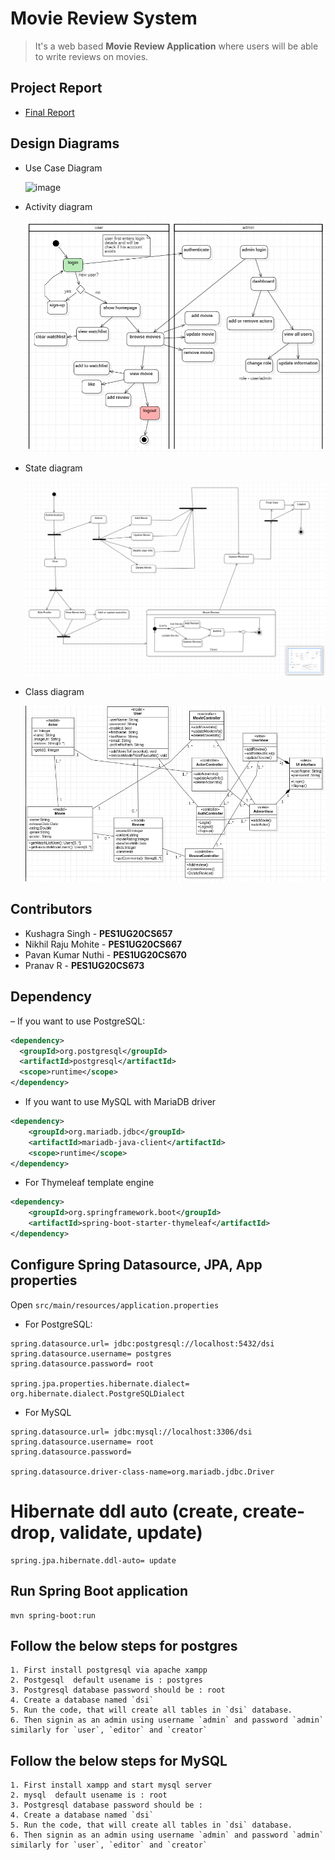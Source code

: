 # Movie Review System

> It's a web based **Movie Review Application** where users will be able to write reviews on movies.

## Project Report

- [Final Report](./docs/ooadj-project-report.pdf)

## Design Diagrams

- Use Case Diagram

  ![image](https://user-images.githubusercontent.com/73294651/235697127-7600b53a-0363-409e-bfb0-fac1c897c9dc.png)

- Activity diagram

  ![activity diagram](./docs/activity-diagram.png)

- State diagram

  ![state diagram](./docs/state-diagram.png)

- Class diagram

  ![class diagram](./docs/class-diagram.png)

## Contributors

- Kushagra Singh - **PES1UG20CS657**
- Nikhil Raju Mohite - **PES1UG20CS667**
- Pavan Kumar Nuthi - **PES1UG20CS670**
- Pranav R - **PES1UG20CS673**

## Dependency

– If you want to use PostgreSQL:

```xml
<dependency>
  <groupId>org.postgresql</groupId>
  <artifactId>postgresql</artifactId>
  <scope>runtime</scope>
</dependency>
```

- If you want to use MySQL with MariaDB driver

```xml
<dependency>
	<groupId>org.mariadb.jdbc</groupId>
	<artifactId>mariadb-java-client</artifactId>
	<scope>runtime</scope>
</dependency>
```

- For Thymeleaf template engine

```xml
<dependency>
	<groupId>org.springframework.boot</groupId>
	<artifactId>spring-boot-starter-thymeleaf</artifactId>
</dependency>
```

## Configure Spring Datasource, JPA, App properties

Open `src/main/resources/application.properties`

- For PostgreSQL:

```
spring.datasource.url= jdbc:postgresql://localhost:5432/dsi
spring.datasource.username= postgres
spring.datasource.password= root

spring.jpa.properties.hibernate.dialect= org.hibernate.dialect.PostgreSQLDialect
```

- For MySQL

```
spring.datasource.url= jdbc:mysql://localhost:3306/dsi
spring.datasource.username= root
spring.datasource.password=

spring.datasource.driver-class-name=org.mariadb.jdbc.Driver
```

# Hibernate ddl auto (create, create-drop, validate, update)

```
spring.jpa.hibernate.ddl-auto= update
```

## Run Spring Boot application

```
mvn spring-boot:run
```

## Follow the below steps for postgres

```
1. First install postgresql via apache xampp
2. Postgesql  default usename is : postgres
3. Postgresql database password should be : root
4. Create a database named `dsi`
5. Run the code, that will create all tables in `dsi` database.
6. Then signin as an admin using username `admin` and password `admin` similarly for `user`, `editor` and `creator`
```

## Follow the below steps for MySQL

```
1. First install xampp and start mysql server
2. mysql  default usename is : root
3. Postgresql database password should be :
4. Create a database named `dsi`
5. Run the code, that will create all tables in `dsi` database.
6. Then signin as an admin using username `admin` and password `admin` similarly for `user`, `editor` and `creator`
```

